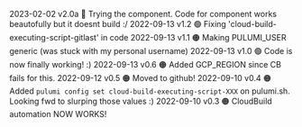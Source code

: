 2023-02-02 v2.0a 🔴 Trying the component. Code for component works beautofully but it doesnt build :/
2022-09-13 v1.2  🟢 Fixing 'cloud-build-executing-script-gitlast' in code
2022-09-13 v1.1  🟠 Making PULUMI_USER generic (was stuck with my personal username)
2022-09-13 v1.0  🟢 Code is now finally working! :)
2022-09-13 v0.6  🟠 Added GCP_REGION since CB fails for this.
2022-09-12 v0.5  🟠 Moved to github!
2022-09-10 v0.4  🟠 Added `pulumi config set cloud-build-executing-script-XXX` on pulumi.sh. Looking fwd to slurping those values :)
2022-09-10 v0.3  🟠 CloudBuild automation NOW WORKS!

